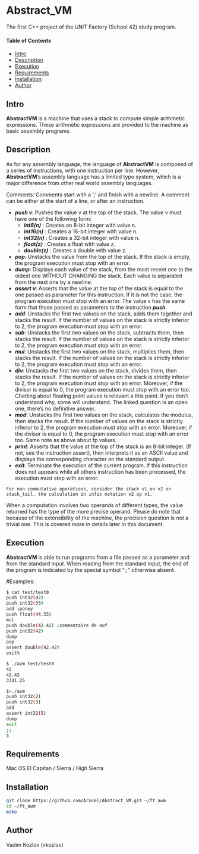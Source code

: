 # Abstract_VM
The first C++ project of the  UNIT Factory (School 42) study program.

#### Table of Contents
- [Intro](#intro)
- [Description](#description)
- [Execution](#execution)
- [Requirements](#requirements)
- [Installation](#installation)
- [Author](#author)

## Intro

__AbstractVM__ is a machine that uses a stack to compute simple arithmetic expressions.
These arithmetic expressions are provided to the machine as basic assembly programs.

## Description

As for any assembly language, the language of __AbstractVM__ is composed of a series of
instructions, with one instruction per line. However, __AbstractVM__’s assembly language
has a limited type system, which is a major difference from other real world assembly
languages.

Comments: Comments start with a ’;’ and finish with a newline. A comment can
be either at the start of a line, or after an instruction.
* ___push v___: Pushes the value v at the top of the stack. The value v must have one of the following form:
    * ___int8(n)___ : Creates an 8-bit integer with value n.
    * ___int16(n)___ : Creates a 16-bit integer with value n.
    * ___int32(n)___ : Creates a 32-bit integer with value n.
    * ___float(z)___ : Creates a float with value z.
    * ___double(z)___ : Creates a double with value z.
* ___pop___: Unstacks the value from the top of the stack. If the stack is empty, the
program execution must stop with an error.
* ___dump___: Displays each value of the stack, from the most recent one to the oldest
one WITHOUT CHANGING the stack. Each value is separated from the next one
by a newline.
* ___assert v___: Asserts that the value at the top of the stack is equal to the one passed
as parameter for this instruction. If it is not the case, the program execution must
stop with an error. The value v has the same form that those passed as parameters
to the instruction ___push___.
* ___add___: Unstacks the first two values on the stack, adds them together and stacks the
result. If the number of values on the stack is strictly inferior to 2, the program
execution must stop with an error.
* ___sub___: Unstacks the first two values on the stack, subtracts them, then stacks the
result. If the number of values on the stack is strictly inferior to 2, the program
execution must stop with an error.
* ___mul___: Unstacks the first two values on the stack, multiplies them, then stacks the
result. If the number of values on the stack is strictly inferior to 2, the program
execution must stop with an error.
* ___div___: Unstacks the first two values on the stack, divides them, then stacks the result.
If the number of values on the stack is strictly inferior to 2, the program execution
must stop with an error. Moreover, if the divisor is equal to 0, the program execution
must stop with an error too. Chatting about floating point values is relevant a this
point. If you don’t understand why, some will understand. The linked question is
an open one, there’s no definitive answer.
* ___mod___: Unstacks the first two values on the stack, calculates the modulus, then
stacks the result. If the number of values on the stack is strictly inferior to 2, the
program execution must stop with an error. Moreover, if the divisor is equal to 0,
the program execution must stop with an error too. Same note as above about fp
values.
* ___print___: Asserts that the value at the top of the stack is an 8-bit integer. (If not,
see the instruction assert), then interprets it as an ASCII value and displays the
corresponding character on the standard output.
* ___exit___: Terminate the execution of the current program. If this instruction does not
appears while all others instruction has been processed, the execution must stop
with an error.
```
For non commutative operations, consider the stack v1 on v2 on
stack_tail, the calculation in infix notation v2 op v1.
```
When a computation involves two operands of different types, the value returned has
the type of the more precise operand. Please do note that because of the extensibility of
the machine, the precision question is not a trivial one. This is covered more in details
later in this document.

## Execution

__AbstractVM__ is able to run programs from a file passed as a parameter and from
the standard input. When reading from the standard input, the end of the program is
indicated by the special symbol ";;" otherwise absent.

#Examples:

```bash
$ cat test/test0
push int32(42)
push int32(33)
add ;poney
push float(44.55)
mul
push double(42.42) ;commentaire de ouf
push int32(42)
dump
pop
assert double(42.42)
exit%

$ ./avm test/test0
42
42.42
3341.25
```

```bash
$>./avm
push int32(2)
push int32(3)
add
assert int32(5)
dump
exit
;;
5
```



## Requirements

Mac OS El Capitan / Sierra / High Sierra

## Installation

```bash
git clone https://github.com/Arxcel/Abstract_VM.git ~/ft_awm
cd ~/ft_awm
make
```
## Author

Vadim Kozlov (vkozlov)